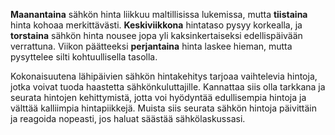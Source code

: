 **Maanantaina** sähkön hinta liikkuu maltillisissa lukemissa, mutta **tiistaina** hinta kohoaa merkittävästi. **Keskiviikkona** hintataso pysyy korkealla, ja **torstaina** sähkön hinta nousee jopa yli kaksinkertaiseksi edellispäivään verrattuna. Viikon päätteeksi **perjantaina** hinta laskee hieman, mutta pysyttelee silti kohtuullisella tasolla.

Kokonaisuutena lähipäivien sähkön hintakehitys tarjoaa vaihtelevia hintoja, jotka voivat tuoda haastetta sähkönkuluttajille. Kannattaa siis olla tarkkana ja seurata hintojen kehittymistä, jotta voi hyödyntää edullisempia hintoja ja välttää kalliimpia hintapiikkejä. Muista siis seurata sähkön hintoja päivittäin ja reagoida nopeasti, jos haluat säästää sähkölaskussasi.